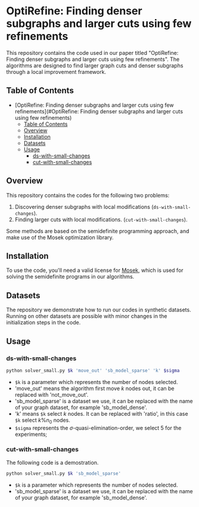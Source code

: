 # OptiRefine: Finding denser subgraphs and larger cuts using few refinements

This repository contains the code used in our paper titled "OptiRefine: Finding denser subgraphs and larger cuts using few refinements". The algorithms are designed to find larger graph cuts and denser subgraphs through a local improvement framework.

## Table of Contents

- [OptiRefine: Finding denser subgraphs and larger cuts using few refinements](#OptiRefine: Finding denser subgraphs and larger cuts using few refinements)
  - [Table of Contents](#table-of-contents)
  - [Overview](#overview)
  - [Installation](#installation)
  - [Datasets](#datasets)
  - [Usage](#usage)
    - [ds-with-small-changes](#ds-with-small-changes)
    - [cut-with-small-changes](#cut-with-small-changes)

## Overview

This repository contains the codes for the following two problems: 


1. Discovering denser subgraphs with local modifications (`ds-with-small-changes`).
2. Finding larger cuts with local modifications. (`cut-with-small-changes`).

Some methods are based on the semidefinite programming approach, and make use of the Mosek optimization library.

## Installation

To use the code, you'll need a valid license for [Mosek](https://www.mosek.com/), which is used for solving the semidefinite programs in our algorithms.

## Datasets

The repository we demonstrate how to run our codes in synthetic datasets. Running on other datasets are possible with minor changes in the initialization steps in the code.

## Usage

### ds-with-small-changes

```bash
python solver_small.py $k 'move_out' 'sb_model_sparse' 'k' $sigma
```


- `$k` is a parameter which represents the number of nodes selected.
- 'move_out' means the algorithm first move $k$ nodes out, it can be replaced with 'not_move_out'.
- 'sb_model_sparse' is a dataset we use, it can be replaced with the name of your graph dataset, for example 'sb_model_dense'.
- 'k' means `$k` select $k$ nodes. It can be replaced with 'ratio', in this case `$k` select $k\%n_0$ nodes. 
- `$sigma` represents the $\sigma$-quasi-elimination-order, we select $5$ for the experiments;

### cut-with-small-changes

The following code is a demostration. 

```bash
python solver_small.py $k 'sb_model_sparse'
```

- `$k` is a parameter which represents the number of nodes selected.
- 'sb_model_sparse' is a dataset we use, it can be replaced with the name of your graph dataset, for example 'sb_model_dense'.

